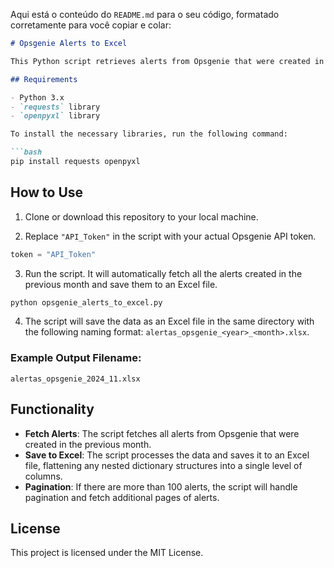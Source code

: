 Aqui está o conteúdo do `README.md` para o seu código, formatado corretamente para você copiar e colar:

```markdown
# Opsgenie Alerts to Excel

This Python script retrieves alerts from Opsgenie that were created in the previous month and saves the data in an Excel file.

## Requirements

- Python 3.x
- `requests` library
- `openpyxl` library

To install the necessary libraries, run the following command:

```bash
pip install requests openpyxl
```

## How to Use

1. Clone or download this repository to your local machine.

2. Replace `"API_Token"` in the script with your actual Opsgenie API token.

```python
token = "API_Token"
```

3. Run the script. It will automatically fetch all the alerts created in the previous month and save them to an Excel file.

```bash
python opsgenie_alerts_to_excel.py
```

4. The script will save the data as an Excel file in the same directory with the following naming format: `alertas_opsgenie_<year>_<month>.xlsx`.

### Example Output Filename:
```
alertas_opsgenie_2024_11.xlsx
```

## Functionality

- **Fetch Alerts**: The script fetches all alerts from Opsgenie that were created in the previous month.
- **Save to Excel**: The script processes the data and saves it to an Excel file, flattening any nested dictionary structures into a single level of columns.
- **Pagination**: If there are more than 100 alerts, the script will handle pagination and fetch additional pages of alerts.

## License

This project is licensed under the MIT License.